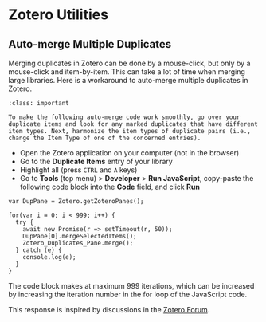 # Zotero Utilities

## Auto-merge Multiple Duplicates

Merging duplicates in Zotero can be done by a mouse-click, but only by a mouse-click and item-by-item. This can take a lot of time when merging large libraries. Here is a workaround to auto-merge multiple duplicates in Zotero.

```{admonition} Make sure all duplicates have the same Item Type
:class: important

To make the following auto-merge code work smoothly, go over your duplicate items and look for any marked duplicates that have different item types. Next, harmonize the item types of duplicate pairs (i.e., change the Item Type of one of the concerned entries).
```

* Open the Zotero application on your computer (not in the browser)
* Go to the **Duplicate Items** entry of your library
* Highlight all (press `CTRL` and `A` keys)
* Go to **Tools** (top menu) > **Developer** > **Run JavaScript**, copy-paste the following code block into the **Code** field, and click **Run**


```
var DupPane = Zotero.getZoteroPanes();

for(var i = 0; i < 999; i++) {
  try {
    await new Promise(r => setTimeout(r, 50));
    DupPane[0].mergeSelectedItems();
    Zotero_Duplicates_Pane.merge();
  } catch (e) {
    console.log(e);
  }
}
```

The code block makes at maximum 999 iterations, which can be increased by increasing the iteration number in the for loop of the JavaScript code.


This response is inspired by discussions in the [Zotero Forum](https://forums.zotero.org/discussion/40457/merge-all-duplicates).
